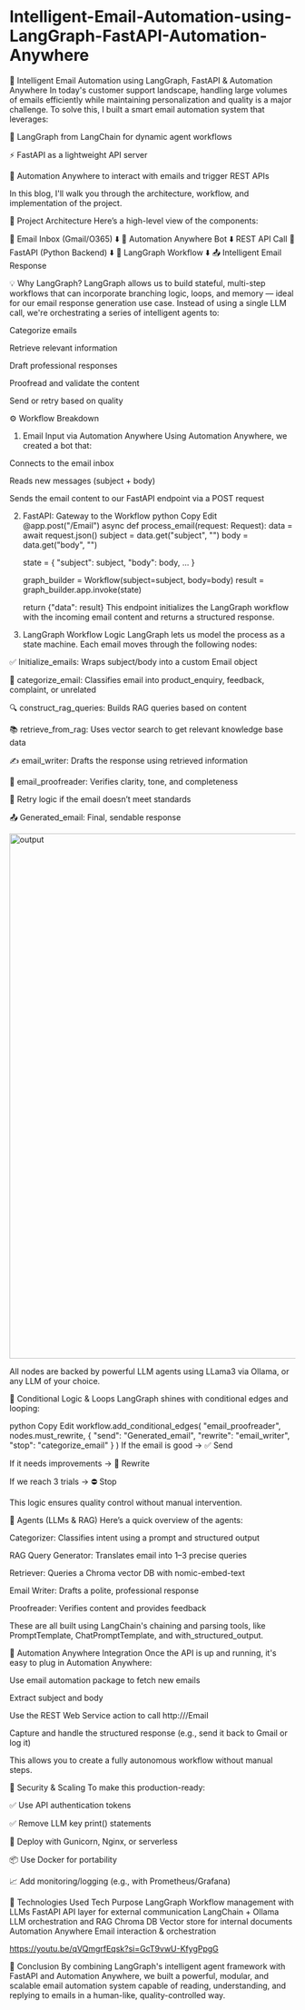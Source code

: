 # Intelligent-Email-Automation-using-LangGraph-FastAPI-Automation-Anywhere

📩 Intelligent Email Automation using LangGraph, FastAPI & Automation Anywhere
In today's customer support landscape, handling large volumes of emails efficiently while maintaining personalization and quality is a major challenge. To solve this, I built a smart email automation system that leverages:

🧠 LangGraph from LangChain for dynamic agent workflows

⚡ FastAPI as a lightweight API server

🤖 Automation Anywhere to interact with emails and trigger REST APIs

In this blog, I'll walk you through the architecture, workflow, and implementation of the project.

🧱 Project Architecture
Here’s a high-level view of the components:

📧 Email Inbox (Gmail/O365)
        ⬇️
🤖 Automation Anywhere Bot
        ⬇️ REST API Call
🚀 FastAPI (Python Backend)
        ⬇️
🧠 LangGraph Workflow
        ⬇️
📤 Intelligent Email Response



💡 Why LangGraph?
LangGraph allows us to build stateful, multi-step workflows that can incorporate branching logic, loops, and memory — ideal for our email response generation use case. Instead of using a single LLM call, we're orchestrating a series of intelligent agents to:

Categorize emails

Retrieve relevant information

Draft professional responses

Proofread and validate the content

Send or retry based on quality

⚙️ Workflow Breakdown
1. Email Input via Automation Anywhere
Using Automation Anywhere, we created a bot that:

Connects to the email inbox

Reads new messages (subject + body)

Sends the email content to our FastAPI endpoint via a POST request

2. FastAPI: Gateway to the Workflow
python
Copy
Edit
@app.post("/Email")
async def process_email(request: Request):
    data = await request.json()
    subject = data.get("subject", "")
    body = data.get("body", "")

    state = {
        "subject": subject,
        "body": body,
        ...
    }

    graph_builder = Workflow(subject=subject, body=body)
    result = graph_builder.app.invoke(state)

    return {"data": result}
This endpoint initializes the LangGraph workflow with the incoming email content and returns a structured response.

3. LangGraph Workflow Logic
LangGraph lets us model the process as a state machine. Each email moves through the following nodes:

✅ Initialize_emails: Wraps subject/body into a custom Email object

🧠 categorize_email: Classifies email into product_enquiry, feedback, complaint, or unrelated

🔍 construct_rag_queries: Builds RAG queries based on content

📚 retrieve_from_rag: Uses vector search to get relevant knowledge base data

✍️ email_writer: Drafts the response using retrieved information

👀 email_proofreader: Verifies clarity, tone, and completeness

🔁 Retry logic if the email doesn’t meet standards

📤 Generated_email: Final, sendable response


<img width="674" height="925" alt="output" src="https://github.com/user-attachments/assets/4367b53d-5c46-4361-a343-5762e6a857ed" />

All nodes are backed by powerful LLM agents using LLama3 via Ollama, or any LLM of your choice.

🔄 Conditional Logic & Loops
LangGraph shines with conditional edges and looping:

python
Copy
Edit
workflow.add_conditional_edges(
    "email_proofreader",
    nodes.must_rewrite,
    {
        "send": "Generated_email",
        "rewrite": "email_writer",
        "stop": "categorize_email"
    }
)
If the email is good → ✅ Send

If it needs improvements → 🔄 Rewrite

If we reach 3 trials → ⛔ Stop

This logic ensures quality control without manual intervention.

🧠 Agents (LLMs & RAG)
Here’s a quick overview of the agents:

Categorizer: Classifies intent using a prompt and structured output

RAG Query Generator: Translates email into 1–3 precise queries

Retriever: Queries a Chroma vector DB with nomic-embed-text

Email Writer: Drafts a polite, professional response

Proofreader: Verifies content and provides feedback

These are all built using LangChain's chaining and parsing tools, like PromptTemplate, ChatPromptTemplate, and with_structured_output.

🤖 Automation Anywhere Integration
Once the API is up and running, it's easy to plug in Automation Anywhere:

Use email automation package to fetch new emails

Extract subject and body

Use the REST Web Service action to call http://<your-server>/Email

Capture and handle the structured response (e.g., send it back to Gmail or log it)

This allows you to create a fully autonomous workflow without manual steps.

🔐 Security & Scaling
To make this production-ready:

✅ Use API authentication tokens

✅ Remove LLM key print() statements

🚀 Deploy with Gunicorn, Nginx, or serverless

📦 Use Docker for portability

📈 Add monitoring/logging (e.g., with Prometheus/Grafana)

🧩 Technologies Used
Tech	Purpose
LangGraph	Workflow management with LLMs
FastAPI	API layer for external communication
LangChain + Ollama	LLM orchestration and RAG
Chroma DB	Vector store for internal documents
Automation Anywhere	Email interaction & orchestration

https://youtu.be/qVQmgrfEqsk?si=GcT9vwU-KfygPpgG

🚀 Conclusion
By combining LangGraph's intelligent agent framework with FastAPI and Automation Anywhere, we built a powerful, modular, and scalable email automation system capable of reading, understanding, and replying to emails in a human-like, quality-controlled way.
